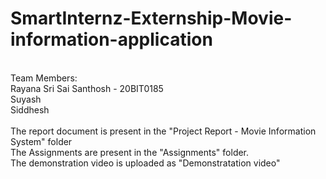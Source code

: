 # SmartInternz-Externship-Movie-information-application
<br>
Team Members:<br>
Rayana Sri Sai Santhosh - 20BIT0185<br>
Suyash<br>
Siddhesh<br>

<br>
The report document is present in the "Project Report - Movie Information System" folder<br>
The Assignments are present in the "Assignments" folder.<br>
The demonstration video is uploaded as "Demonstratation video"



